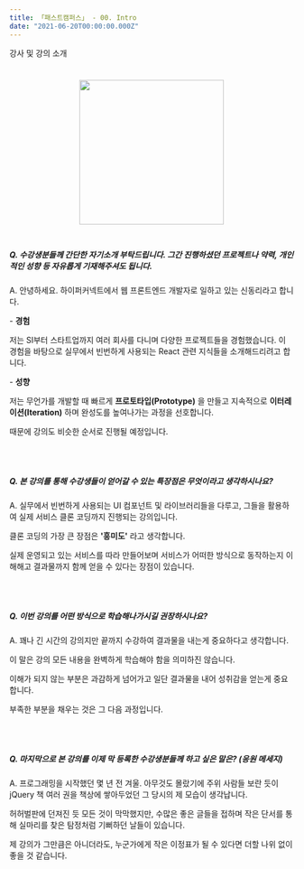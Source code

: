 ```yaml
---
title: 「패스트캠퍼스」 - 00. Intro
date: "2021-06-20T00:00:00.000Z"
---
```


강사 및 강의 소개

<!-- more -->

<div style="display: flex; justify-content: center; align-items: center; padding-block: 24px;">
    <img style="width: 256px; height: 256px;" src="https://i.ibb.co/5kBDbgS/avatar6.png" alt="" />
</div>

##### Q. 수강생분들께 간단한 자기소개 부탁드립니다. 그간 진행하셨던 프로젝트나 약력, 개인적인 성향 등 자유롭게 기재해주셔도 됩니다.

A. 안녕하세요. 하이퍼커넥트에서 웹 프론트엔드 개발자로 일하고 있는 신동리라고 합니다.

\- **경험** 

저는 SI부터 스타트업까지 여러 회사를 다니며 다양한 프로젝트들을 경험했습니다.
이 경험을 바탕으로 실무에서 빈번하게 사용되는 React 관련 지식들을 소개해드리려고 합니다.

\- **성향**

저는 무언가를 개발할 때 빠르게 **프로토타입(Prototype)** 을 만들고 지속적으로 **이터레이션(Iteration)** 하며 완성도를 높여나가는 과정을 선호합니다.

때문에 강의도 비슷한 순서로 진행될 예정입니다.

<br />
<br />

##### Q. 본 강의를 통해 수강생들이 얻어갈 수 있는 특장점은 무엇이라고 생각하시나요?

A. 실무에서 빈번하게 사용되는 UI 컴포넌트 및 라이브러리들을 다루고, 그들을 활용하여 실제 서비스 클론 코딩까지 진행되는 강의입니다. 

클론 코딩의 가장 큰 장점은 **'흥미도'** 라고 생각합니다.

실제 운영되고 있는 서비스를 따라 만들어보며 서비스가 어떠한 방식으로 동작하는지 이해해고 결과물까지 함께 얻을 수 있다는 장점이 있습니다.

<br />
<br />

##### Q. 이번 강의를 어떤 방식으로 학습해나가시길 권장하시나요?

A. 꽤나 긴 시간의 강의지만 끝까지 수강하여 결과물을 내는게 중요하다고 생각합니다.

이 말은 강의 모든 내용을 완벽하게 학습해야 함을 의미하진 않습니다.

이해가 되지 않는 부분은 과감하게 넘어가고 일단 결과물을 내어 성취감을 얻는게 중요합니다.

부족한 부분을 채우는 것은 그 다음 과정입니다. 

<br />
<br />

##### Q. 마지막으로 본 강의를 이제 막 등록한 수강생분들께 하고 싶은 말은? (응원 메세지)

A. 프로그래밍을 시작했던 몇 년 전 겨울. 아무것도 몰랐기에 주위 사람들 보란 듯이 jQuery 책 여러 권을 책상에 쌓아두었던 그 당시의 제 모습이 생각납니다.

허허벌판에 던져진 듯 모든 것이 막막했지만, 수많은 좋은 글들을 접하며 작은 단서를 통해 실마리를 찾은 탐정처럼 기뻐하던 날들이 있습니다.

제 강의가 그만큼은 아니더라도, 누군가에게 작은 이정표가 될 수 있다면 더할 나위 없이 좋을 것 같습니다.
